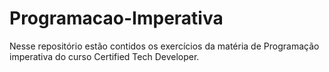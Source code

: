 # Programacao-Imperativa
Nesse repositório estão contidos os exercícios da matéria de Programação imperativa do curso Certified Tech Developer.
